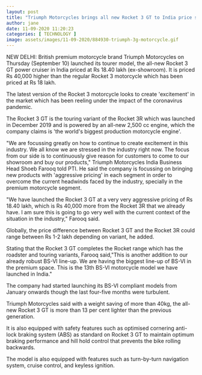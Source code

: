 ```yaml
---
layout: post
title: "Triumph Motorcycles brings all new Rocket 3 GT to India price starts at Rs 18 40 lakh"
author: jane 
date: 11-09-2020 11:20:23 
categories: [ TECHNOLOGY ] 
image: assets/images/11-09-2020/884930-triumph-3g-motorcycle.gif
---
```

NEW DELHI: British premium motorcycle brand Triumph Motorcycles on Thursday (September 10) launched its tourer model, the all-new Rocket 3 GT power cruiser in India priced at Rs 18.40 lakh (ex-showroom). It is priced Rs 40,000 higher than the regular Rocket 3 motorcycle which has been priced at Rs 18 lakh.

The latest version of the Rocket 3 motorcycle looks to create 'excitement' in the market which has been reeling under the impact of the coronavirus pandemic.

The Rocket 3 GT is the touring variant of the Rocket 3R which was launched in December 2019 and is powered by an all-new 2,500 cc engine, which the company claims is 'the world's biggest production motorcycle engine'.

"We are focussing greatly on how to continue to create excitement in this industry. We all know we are stressed in the industry right now. The focus from our side is to continuously give reason for customers to come to our showroom and buy our products," Triumph Motorcycles India Business Head Shoeb Farooq told PTI. He said the company is focussing on bringing new products with 'aggressive pricing' in each segment in order to overcome the current headwinds faced by the industry, specially in the premium motorcycle segment.

"We have launched the Rocket 3 GT at a very very aggressive pricing of Rs 18.40 lakh, which is Rs 40,000 more from the Rocket 3R that we already have. I am sure this is going to go very well with the current context of the situation in the industry," Farooq said.

Globally, the price difference between Rocket 3 GT and the Rocket 3R could range between Rs 1-2 lakh depending on variant, he added.

Stating that the Rocket 3 GT completes the Rocket range which has the roadster and touring variants, Farooq said,"This is another addition to our already robust BS-VI line-up. We are having the biggest line-up of BS-VI in the premium space. This is the 13th BS-VI motorcycle model we have launched in India."

The company had started launching its BS-VI compliant models from January onwards though the last four-five months were turbulent.

Triumph Motorcycles said with a weight saving of more than 40kg, the all-new Rocket 3 GT is more than 13 per cent lighter than the previous generation.

It is also equipped with safety features such as optimised cornering anti-lock braking system (ABS) as standard on Rocket 3 GT to maintain optimum braking performance and hill hold control that prevents the bike rolling backwards.

The model is also equipped with features such as turn-by-turn navigation system, cruise control, and keyless ignition.